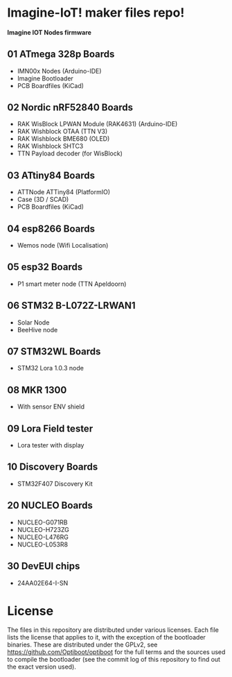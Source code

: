 Imagine-IoT! maker files repo!
=======================================

#### Imagine IOT Nodes firmware

## 01 ATmega 328p Boards
* IMN00x Nodes (Arduino-IDE)
* Imagine Bootloader
* PCB Boardfiles (KiCad)

## 02 Nordic nRF52840 Boards
* RAK WisBlock LPWAN Module (RAK4631) (Arduino-IDE)
* RAK Wishblock OTAA (TTN V3)
* RAK Wishblock BME680 (OLED)
* RAK Wishblock SHTC3
* TTN Payload decoder (for WisBlock)

## 03 ATtiny84 Boards
* ATTNode ATTiny84 (PlatformIO)
* Case (3D / SCAD)
* PCB Boardfiles (KiCad)

## 04 esp8266 Boards
* Wemos node (Wifi Localisation)

## 05 esp32 Boards
* P1 smart meter node (TTN Apeldoorn)

## 06 STM32 B-L072Z-LRWAN1
* Solar Node
* BeeHive node

## 07 STM32WL Boards
* STM32 Lora 1.0.3 node

## 08 MKR 1300
* With sensor ENV shield

## 09 Lora Field tester
* Lora tester with display

## 10 Discovery Boards
* STM32F407 Discovery Kit

## 20 NUCLEO Boards
* NUCLEO-G071RB
* NUCLEO-H723ZG
* NUCLEO-L476RG
* NUCLEO-L053R8
 
## 30 DevEUI chips
* 24AA02E64-I-SN

License
=======
The files in this repository are distributed under various licenses.
Each file lists the license that applies to it, with the exception of
the bootloader binaries. These are distributed under the GPLv2, see
https://github.com/Optiboot/optiboot for the full terms and the sources
used to compile the bootloader (see the commit log of this repository to
find out the exact version used).